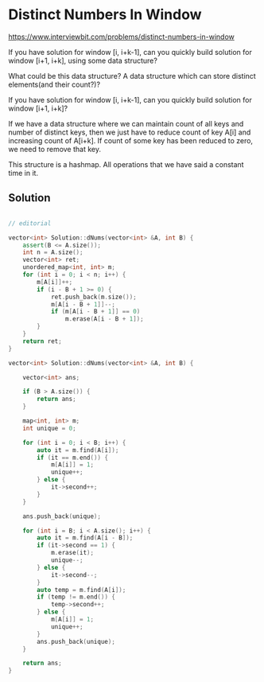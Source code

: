 # Distinct Numbers In Window

https://www.interviewbit.com/problems/distinct-numbers-in-window


If you have solution for window [i, i+k-1], can you quickly build solution for window [i+1, i+k], using some data structure?

What could be this data structure? A data structure which can store distinct elements(and their count?)?



If you have solution for window [i, i+k-1], can you quickly build solution for window [i+1, i+k]?

If we have a data structure where we can maintain count of all keys and number of distinct keys, then we just have to reduce count of key A[i] and increasing count of A[i+k]. If count of some key has been reduced to zero, we need to remove that key.

This structure is a hashmap. All operations that we have said a constant time in it.

## Solution

```cpp

// editorial

vector<int> Solution::dNums(vector<int> &A, int B) {
	assert(B <= A.size());
	int n = A.size();
	vector<int> ret;
	unordered_map<int, int> m;
	for (int i = 0; i < n; i++) {
		m[A[i]]++;
		if (i - B + 1 >= 0) {
			ret.push_back(m.size());
			m[A[i - B + 1]]--;
			if (m[A[i - B + 1]] == 0)
				m.erase(A[i - B + 1]);
		}
	}
	return ret;
}

vector<int> Solution::dNums(vector<int> &A, int B) {

	vector<int> ans;

	if (B > A.size()) {
		return ans;
	}

	map<int, int> m;
	int unique = 0;

	for (int i = 0; i < B; i++) {
		auto it = m.find(A[i]);
		if (it == m.end()) {
			m[A[i]] = 1;
			unique++;
		} else {
			it->second++;
		}
	}

	ans.push_back(unique);

	for (int i = B; i < A.size(); i++) {
		auto it = m.find(A[i - B]);
		if (it->second == 1) {
			m.erase(it);
			unique--;
		} else {
			it->second--;
		}
		auto temp = m.find(A[i]);
		if (temp != m.end()) {
			temp->second++;
		} else {
			m[A[i]] = 1;
			unique++;
		}
		ans.push_back(unique);
	}

	return ans;
}
```